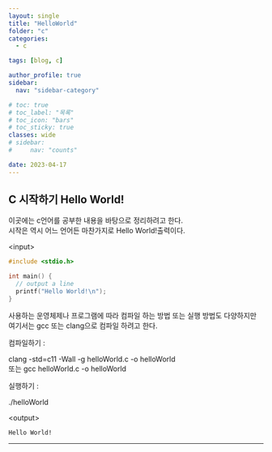 ```yaml
---
layout: single
title: "HelloWorld"
folder: "c"
categories:
  - c

tags: [blog, c]

author_profile: true
sidebar:
  nav: "sidebar-category"

# toc: true
# toc_label: "목록"
# toc_icon: "bars"
# toc_sticky: true
classes: wide
# sidebar:
#     nav: "counts"

date: 2023-04-17
---
```


## C 시작하기 Hello World!

이곳에는 c언어를 공부한 내용을 바탕으로 정리하려고 한다.  
시작은 역시 어느 언어든 마찬가지로 Hello World!출력이다.

\<input>

```c
#include <stdio.h>

int main() {
  // output a line
  printf("Hello World!\n");
}
```

사용하는 운영체제나 프로그램에 따라 컴파일 하는 방법 또는 실행 방법도 다양하지만  
여기서는 gcc 또는 clang으로 컴파일 하려고 한다.

컴파일하기 :

clang -std=c11 -Wall -g helloWorld.c -o helloWorld  
또는 gcc helloWorld.c -o helloWorld

실행하기 :

./helloWorld

\<output>

```
Hello World!
```

---

